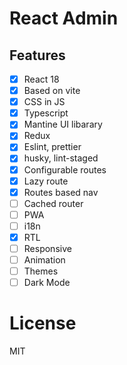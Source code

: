 # React Admin

## Features

- [x] React 18
- [x] Based on vite
- [x] CSS in JS
- [x] Typescript
- [x] Mantine UI libarary
- [x] Redux
- [x] Eslint, prettier
- [x] husky, lint-staged
- [x] Configurable routes
- [x] Lazy route
- [x] Routes based nav
- [ ] Cached router
- [ ] PWA
- [ ] i18n
- [x] RTL
- [ ] Responsive
- [ ] Animation
- [ ] Themes
- [ ] Dark Mode

# License

MIT
